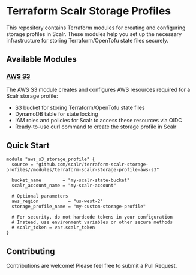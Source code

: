 # Terraform Scalr Storage Profiles

This repository contains Terraform modules for creating and configuring storage profiles in Scalr. These modules help you set up the necessary infrastructure for storing Terraform/OpenTofu state files securely.


## Available Modules

### [AWS S3](./modules/terraform-scalr-storage-profile-aws-s3)

The AWS S3 module creates and configures AWS resources required for a Scalr storage profile:
- S3 bucket for storing Terraform/OpenTofu state files
- DynamoDB table for state locking
- IAM roles and policies for Scalr to access these resources via OIDC
- Ready-to-use curl command to create the storage profile in Scalr

## Quick Start

```hcl
module "aws_s3_storage_profile" {
  source = "github.com/scalr/terraform-scalr-storage-profiles//modules/terraform-scalr-storage-profile-aws-s3"

  bucket_name        = "my-scalr-state-bucket"
  scalr_account_name = "my-scalr-account"

  # Optional parameters
  aws_region           = "us-west-2"
  storage_profile_name = "my-custom-storage-profile"

  # For security, do not hardcode tokens in your configuration
  # Instead, use environment variables or other secure methods
  # scalr_token = var.scalr_token
}
```

## Contributing

Contributions are welcome! Please feel free to submit a Pull Request.
